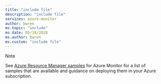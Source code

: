 ```yaml
---
title: "include file" 
description: "include file" 
services: azure-monitor
author: bwren
ms.topic: "include"
ms.date: 05/18/2020
ms.author: bwren
ms.custom: "include file"
---
```


> [!NOTE]
> See [Azure Resource Manager samples](../articles/azure-monitor/resource-manager-samples.md) for Azure Monitor for a list of samples that are available and guidance on deploying them in your Azure subscription.